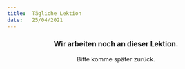 ```yaml
---
title:  Tägliche Lektion
date:   25/04/2021
---
```


### <center>Wir arbeiten noch an dieser Lektion.</center>
<center>Bitte komme später zurück.</center>